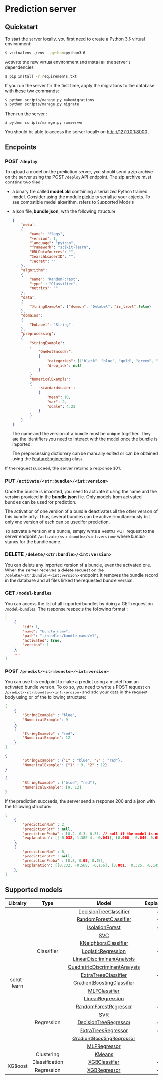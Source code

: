 # Prediction server

## Quickstart

To start the server locally, you first need to create a Python 3.6 virtual environment:
```bash
$ virtualenv ./env --python=python3.6
```
Activate the new virtual environment and install all the server's dependencies:
```bash
$ pip install -r requirements.txt
```
If you run the server for the first time, apply the migrations to the database with these two commands:
```bash
$ python scripts/manage.py makemigrations
$ python scripts/manage.py migrate
```
Then run the server :
```bash
$ python scripts/manage.py runserver
```
You should be able to access the server locally on http://127.0.0.1:8000 .
## Endpoints

### POST ```/deploy```
To upload a model on the prediction server, you should send a zip archive on the server using the POST ```/deploy``` API endpoint. The zip archive must contains two files :

- a binary file called **model.pkl** containing a serialized Python trained model. Consider using the module [pickle]("https://docs.python.org/3/library/pickle.html") to serialize your objects. To see compatible model algorithm, refers to [Supported Models](#supported_models)
- a json file, **bundle.json**, with the following structure 

    ```json bundle.json
    {
        "meta": 
        {
            "name": "flags",
            "version": 1,
            "language": "python",
            "framework": "scikit-learn",
            "URLDataSources": "",
            "SearchLoaderID": "",
            "secret": ""
        },
        "algorithm": 
        {
            "name": "RandomForest",
            "type" : "Classifier",
            "metrics": ""
        },
        "data":
        {
            "StringExample": {"domain": "DoLabel", "is_label":false}
        },
        "domains":
        {
            "DoLabel": "String",
        },
        "preprocessing":
        {
            "StringExample": 
            {
                "OneHotEncoder": 
                {
                    "categories": [["black", "blue", "gold", "green", "orange", "red", "white"]],
                    "drop_idx": null
                }
            },
            "NumericalExample": 
            {
                "StandardScaler":
                {
                    "mean": 10,
                    "var": 2,
                    "scale": 4.23
                }
            }
        }
    }
    ```
    The name and the version of a bundle must be unique together. They are the identifiers you need to interact with the model once the bundle is imported.

    The preprocessing dictionary can be manually edited or can be obtained using the [FeatureEngineering]("./AIPredict/apps/predict/utils/preprocessing.py#L4") class.

If the request succeed, the server returns a response 201.
### PUT ```/activate/<str:bundle>/<int:version>```
Once the bundle is imported, you need to activate it using the name and the version provided in the **bundle.json** file. Only models from activated bundles can be used for prediction.

The activation of one version of a bundle deactivates all the other version of this bundle only. Thus, several bundles can be active simultaneously but only one version of each can be used for prediction.

To activate a version of a bundle, simply write a Restful PUT request to the server endpoint ```/activate/<str:bundle>/<int:version>``` where *bundle* stands for the bundle name.

### DELETE ```/delete/<str:bundle>/<int:version>```
You can delete any imported version of a bundle, even the activated one. When the server receives a delete request on the ```/delete/<str:bundle>/<int:version>``` endpoint, it removes the bundle record in the database and all files linked the requested bundle version.
### GET ```/model-bundles```
You can access the list of all imported bundles by doing a GET request on ```/model-bundles```. The response respects the following format :
```json
[
    {
        "id": 1,
        "name": "bundle_name",
        "path": "./bundles/bundle_name/v1",
        "activated": true,
        "version": 1
    },
    ...
]
```
### POST ```/predict/<str:bundle>/<int:version>```
You can use this endpoint to make a predict using a model from an activated bundle version. To do so, you need to write a POST request on ```/predict/<str:bundle>/<int:version>``` and add your data in the request body using on of the following structure:
```json
[
    {
        "StringExample" : "blue",
        "NumericalExample": 9
    },
    {
        "StringExample" : "red",
        "NumericalExample": 12
    }
]
```
```json
{
        "StringExample" : {"1" : "blue", "2" : "red"},
        "NumericalExample": {"1" : 9, "2" : 12}
}
```
```json
{
        "StringExample" : ["blue", "red"],
        "NumericalExample": [9, 12]
}
```

If the prediction succeeds, the server send a response 200 and a json with the following structure:
```json
[
    {
        "predictionNum" : 2,
        "predictionStr" : null,
        "predictionProba" : [0.2, 0.3, 0.5], // null if the model is not a classifier
        "explanation": [[-0.032, 1.38E-4, -0.041], [0.068, -0.046, 0.0517]] // null if the model is not a tree-based model classifier, else array of shape class_number x feature_number
    },
    {
        "predictionNum" : 0,
        "predictionStr" : null,
        "predictionProba" : [0.8, 0.05, 0.15],
        "explanation": [[0.232, -0.568, -0.156], [0.081, -0.325, -0.145]] 
    },
]
```
## <a name="#supported_models"></a>Supported models

<table>
    <thead>
        <tr>
            <th>Librairy</th>
            <th>Type</th>
            <th>Model</th>
            <th>Explanation</th>
        </tr>
    </thead>
    <tbody style="text-align: center; vertical-align: middle;">
        <tr>
            <td rowspan=19>scikit-learn</td>
            <td rowspan=11>Classifier</td>
            <td ><a href="https://scikit-learn.org/stable/modules/generated/sklearn.tree.DecisionTreeClassifier.html">DecisionTreeClassifier</a></td>
            <td>&#10003</td>
        </tr>
        <tr>
            <td ><a href="https://scikit-learn.org/stable/modules/generated/sklearn.ensemble.RandomForestClassifier.html">RandomForestClassifier</a></td>
            <td>&#10003</td>
        </tr>
        <tr>
            <td ><a href="https://scikit-learn.org/stable/modules/generated/sklearn.ensemble.IsolationForest.html">IsolationForest</a></td>
            <td>&#10003</td>
        </tr>
        <tr>
            <td ><a href="https://scikit-learn.org/stable/modules/generated/sklearn.svm.SVC.html">SVC</a></td>
            <td></td>
        </tr>
        <tr>
            <td ><a href="https://scikit-learn.org/stable/modules/generated/sklearn.neighbors.KNeighborsClassifier.html">KNeighborsClassifier</a></td>
            <td></td>
        </tr>
        <tr>
            <td ><a href="https://scikit-learn.org/stable/modules/generated/sklearn.linear_model.LogisticRegression.html">LogisticRegression</a></td>
            <td>&#10003</td>
        </tr>
        <tr>
            <td ><a href="https://scikit-learn.org/stable/modules/generated/sklearn.discriminant_analysis.LinearDiscriminantAnalysis.html">LinearDiscriminantAnalysis</a></td>
            <td> </td>
        </tr>
        <tr>
            <td ><a href="https://scikit-learn.org/stable/modules/generated/sklearn.discriminant_analysis.QuadraticDiscriminantAnalysis.html">QuadratricDiscriminantAnalysis</a></td>
            <td> </td>
        </tr>
        <tr>
            <td ><a href="https://scikit-learn.org/stable/modules/generated/sklearn.ensemble.ExtraTreesClassifier.html">ExtraTreesClassifier</a></td>
            <td>&#10003</td>
        </tr>
        <tr>
            <td ><a href="https://scikit-learn.org/stable/modules/generated/sklearn.ensemble.GradientBoostingClassifier.html">GradientBoostingClassifier</a></td>
            <td> </td>
        </tr>
        <tr>
            <td ><a href="https://scikit-learn.org/stable/modules/generated/sklearn.neural_network.MLPClassifier.html">MLPClassifier</a></td>
            <td> </td>
        </tr>
        <tr>
            <td rowspan=7>Regression</td>
            <td ><a href="https://scikit-learn.org/stable/modules/generated/sklearn.linear_model.LinearRegression.html?highlight=linear#sklearn-linear-model-linearregression">LinearRegression</a></td>
            <td> </td>
        </tr>
        <tr>
            <td ><a href="https://scikit-learn.org/stable/modules/generated/sklearn.ensemble.RandomForestRegressor.html">RandomForestRegressor</a></td>
            <td>&#10003</td>
        </tr>
        <tr>
            <td ><a href="https://scikit-learn.org/stable/modules/generated/sklearn.svm.SVR.html">SVR</a></td>
            <td></td>
        </tr>
        <tr>
            <td ><a href="https://scikit-learn.org/stable/modules/generated/sklearn.tree.DecisionTreeRegressor.html">DecisionTreeRegressor</a></td>
            <td>&#10003</td>
        </tr>
        <tr>
            <td ><a href="https://scikit-learn.org/stable/modules/generated/sklearn.ensemble.ExtraTreesRegressor.html">ExtraTreesRegressor</a></td>
            <td>&#10003</td>
        </tr>
        <tr>
            <td ><a href="https://scikit-learn.org/stable/modules/generated/sklearn.ensemble.GradientBoostingRegressor.html">GradientBoostingRegressor</a></td>
            <td>&#10003</td>
        </tr>
        <tr>
            <td ><a href="https://scikit-learn.org/stable/modules/generated/sklearn.neural_network.MLPRegressor.html">MLPRegressor</a></td>
            <td> </td>
        </tr>
        <tr>
            <td rowspan=1>Clustering</td>
            <td ><a href="https://scikit-learn.org/stable/modules/generated/sklearn.cluster.KMeans.html">KMeans</a></td>
            <td> </td>
        </tr>
        <tr>
            <td rowspan=2>XGBoost</td>
            <td rowspan=1>Classification</td>
            <td><a href="https://xgboost.readthedocs.io/en/latest/python/python_api.html#xgboost.XGBClassifier">XGBClassifier</a></td>
            <td>&#10003</td>
        </tr>
        <tr>
            <td rowspan=1>Regression</td>
            <td ><a href="https://xgboost.readthedocs.io/en/latest/python/python_api.html#xgboost.XGBRegressor">XGBRegressor</a></td>
            <td>&#10003</td>
        </tr>
    </tbody>
</table>